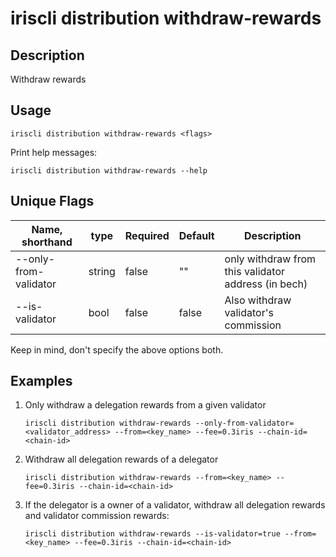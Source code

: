 # iriscli distribution withdraw-rewards

## Description

Withdraw rewards

## Usage

```
iriscli distribution withdraw-rewards <flags>
```

Print help messages:

```
iriscli distribution withdraw-rewards --help
```

## Unique Flags

| Name, shorthand       | type   | Required | Default  | Description                                                         |
| --------------------- | -----  | -------- | -------- | ------------------------------------------------------------------- |
| --only-from-validator | string | false    | ""       | only withdraw from this validator address (in bech) |
| --is-validator        | bool   | false    | false    | Also withdraw validator's commission |

Keep in mind, don't specify the above options both.

## Examples

1. Only withdraw a delegation rewards from a given validator
    ```
    iriscli distribution withdraw-rewards --only-from-validator=<validator_address> --from=<key_name> --fee=0.3iris --chain-id=<chain-id>
    ```
2. Withdraw all delegation rewards of a delegator
    ```
    iriscli distribution withdraw-rewards --from=<key_name> --fee=0.3iris --chain-id=<chain-id>
    ```
3. If the delegator is a owner of a validator, withdraw all delegation rewards and validator commission rewards:
    ```
    iriscli distribution withdraw-rewards --is-validator=true --from=<key_name> --fee=0.3iris --chain-id=<chain-id>
    ```